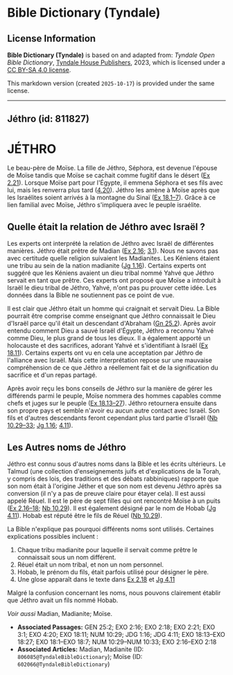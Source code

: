 # Bible Dictionary (Tyndale)

## License Information

**Bible Dictionary (Tyndale)** is based on and adapted from: _Tyndale Open Bible Dictionary_, [Tyndale House Publishers](https://tyndaleopenresources.com/), 2023, which is licensed under a [CC BY-SA 4.0 license](https://creativecommons.org/licenses/by-sa/4.0/legalcode.en).

This markdown version (created `2025-10-17`) is provided under the same license.



--------------------------------

## Jéthro (id: 811827)

JÉTHRO
======

Le beau\-père de Moïse. La fille de Jéthro, Séphora, est devenue l'épouse de Moïse tandis que Moïse se cachait comme fugitif dans le désert ([Ex 2\.21](https://ref.ly/Exod2:21)). Lorsque Moïse part pour l'Égypte, il emmena Séphora et ses fils avec lui, mais les renverra plus tard ([4\.20](https://ref.ly/Exod4:20)). Jéthro les amène à Moïse après que les Israélites soient arrivés à la montagne du Sinaï ([Ex 18\.1–7](https://ref.ly/Exod18:1-Exod18:7)). Grâce à ce lien familial avec Moïse, Jéthro s'impliquera avec le peuple israélite.

Quelle était la relation de Jéthro avec Israël ?
------------------------------------------------

Les experts ont interprété la relation de Jéthro avec Israël de différentes manières. Jéthro était prêtre de Madian ([Ex 2\.16](https://ref.ly/Exod2:16); [3\.1](https://ref.ly/Exod3:1)). Nous ne savons pas avec certitude quelle religion suivaient les Madianites. Les Kéniens étaient une tribu au sein de la nation madianite ([Jg 1\.16](https://ref.ly/Judg1:16)). Certains experts ont suggéré que les Kéniens avaient un dieu tribal nommé Yahvé que Jéthro servait en tant que prêtre. Ces experts ont proposé que Moïse a introduit à Israël le dieu tribal de Jéthro, Yahvé, n'ont pas pu prouver cette idée. Les données dans la Bible ne soutiennent pas ce point de vue.

Il est clair que Jéthro était un homme qui craignait et servait Dieu. La Bible pourrait être comprise comme enseignant que Jéthro connaissait le Dieu d'Israël parce qu'il était un descendant d'Abraham ([Gn 25\.2](https://ref.ly/Gen25:2)). Après avoir entendu comment Dieu a sauvé Israël d'Égypte, Jéthro a reconnu Yahvé comme Dieu, le plus grand de tous les dieux. Il a également apporté un holocauste et des sacrifices, adorant Yahvé et s'identifiant à Israël ([Ex 18\.11](https://ref.ly/Exod18:11)). Certains experts ont vu en cela une acceptation par Jéthro de l'alliance avec Israël. Mais cette interprétation repose sur une mauvaise compréhension de ce que Jéthro a réellement fait et de la signification du sacrifice et d'un repas partagé.

Après avoir reçu les bons conseils de Jéthro sur la manière de gérer les différends parmi le peuple, Moïse nommera des hommes capables comme chefs et juges sur le peuple ([Ex 18\.13–27](https://ref.ly/Exod18:13-Exod18:27)). Jéthro retournera ensuite dans son propre pays et semble n'avoir eu aucun autre contact avec Israël. Son fils et d'autres descendants feront cependant plus tard partie d'Israël ([Nb 10\.29–33](https://ref.ly/Num10:29-Num10:33); [Jg 1\.16](https://ref.ly/Judg1:16); [4\.11](https://ref.ly/Judg4:11)).

Les Autres noms de Jéthro
-------------------------

Jéthro est connu sous d'autres noms dans la Bible et les écrits ultérieurs. Le Talmud (une collection d'enseignements juifs et d'explications de la Torah, y compris des lois, des traditions et des débats rabbiniques) rapporte que son nom était à l'origine Jéther et que son nom est devenu Jéthro après sa conversion (il n'y a pas de preuve claire pour étayer cela). Il est aussi appelé Réuel. Il est le père de sept filles qui ont rencontré Moïse à un puits ([Ex 2\.16–18](https://ref.ly/Exod2:16-Exod2:18); [Nb 10\.29](https://ref.ly/Num10:29)). Il est également désigné par le nom de Hobab ([Jg 4\.11](https://ref.ly/Judg4:11)). Hobab est réputé être le fils de Réuel ([Nb 10\.29](https://ref.ly/Num10:29)).

La Bible n'explique pas pourquoi différents noms sont utilisés. Certaines explications possibles incluent :

1. Chaque tribu madianite pour laquelle il servait comme prêtre le connaissait sous un nom différent.
2. Réuel était un nom tribal, et non un nom personnel.
3. Hobab, le prénom du fils, était parfois utilisé pour désigner le père.
4. Une glose apparaît dans le texte dans [Ex 2\.18](https://ref.ly/Exod2:18) et [Jg 4\.11](https://ref.ly/Judg4:11)

Malgré la confusion concernant les noms, nous pouvons clairement établir que Jéthro avait un fils nommé Hobab.

*Voir aussi* Madian, Madianite; Moïse.

* **Associated Passages:** GEN 25:2; EXO 2:16; EXO 2:18; EXO 2:21; EXO 3:1; EXO 4:20; EXO 18:11; NUM 10:29; JDG 1:16; JDG 4:11; EXO 18:13–EXO 18:27; EXO 18:1–EXO 18:7; NUM 10:29–NUM 10:33; EXO 2:16–EXO 2:18
* **Associated Articles:** Madian, Madianite (ID: `806085@TyndaleBibleDictionary`); Moïse (ID: `602066@TyndaleBibleDictionary`)

